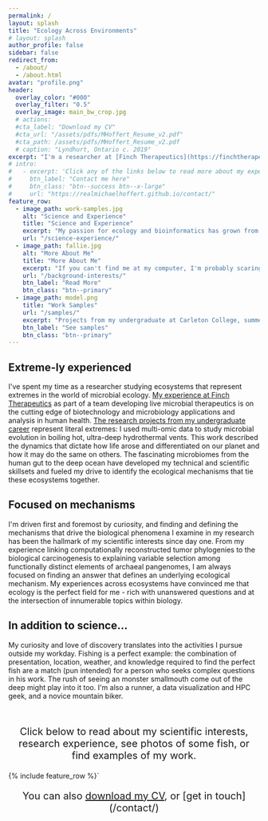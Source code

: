 ```yaml
---
permalink: /
layout: splash 
title: "Ecology Across Environments"
# layout: splash
author_profile: false
sidebar: false
redirect_from: 
  - /about/
  - /about.html
avatar: "profile.png"
header:
  overlay_color: "#000"
  overlay_filter: "0.5"
  overlay_image: main_bw_crop.jpg
  # actions:
  #cta_label: "Download my CV"
  #cta_url: "/assets/pdfs/MHoffert_Resume_v2.pdf"
  #cta_path: /assets/pdfs/MHoffert_Resume_v2.pdf
  # caption: "Lyndhurt, Ontario c. 2019"
excerpt: "I'm a researcher at [Finch Therapeutics](https://finchtherapeutics.com/) in Somerville, MA. I'm passionate about studying the ecological interactions that determine how communities and populations assemble and adapt over time."
# intro: 
#   - excerpt: 'Click any of the links below to read more about my experience and interests'
#     btn_label: "Contact me here"
#     btn_class: "btn--success btn--x-large"
#     url: "https://realmichaelhoffert.github.io/contact/"
feature_row:
  - image_path: work-samples.jpg
    alt: "Science and Experience"
    title: "Science and Experience"
    excerpt: "My passion for ecology and bioinformatics has grown from a deep curiosity about organismal evolution and co-existence, driven by research in a diverse array of scientific contexts."
    url: "/science-experience/"
  - image_path: fallie.jpg
    alt: "More About Me"
    title: "More About Me"
    excerpt: "If you can't find me at my computer, I'm probably scaring fish with sticks or falling off my bike. Find out more about my background and extracurriculars, knee pads recommended."
    url: "/background-interests/"
    btn_label: "Read More"
    btn_class: "btn--primary"
  - image_path: model.png
    title: "Work Samples"
    url: "/samples/"
    excerpt: "Projects from my undergraduate at Carleton College, summer research opportunities, and current work at Finch Therapeutics are the foundation of my skills and scientific experience."
    btn_label: "See samples"
    btn_class: "btn--primary"
---
```


## Extreme-ly experienced
I've spent my time as a researcher studying ecosystems that represent extremes in the world of microbial ecology. [My experience at Finch Therapeutics](/experience/#full-time-scientist-at-finch-therapeutics) as part of a team developing live microbial therapeutics is on the cutting edge of biotechnology and microbiology applications and analysis in human health. [The research projects from my undergraduate career](/experience/#anderson-lab) represent literal extremes: I used multi-omic data to study microbial evolution in boiling hot, ultra-deep hydrothermal vents. This work described the dynamics that dictate how life arose and differentiated on our planet and how it may do the same on others. The fascinating microbiomes from the human gut to the deep ocean have developed my technical and scientific skillsets and fueled my drive to identify the ecological mechanisms that tie these ecosystems together.

## Focused on mechanisms
I'm driven first and foremost by curiosity, and finding and defining the mechanisms that drive the biological phenomena I examine in my research has been the hallmark of my scientific interests since day one. From my experience linking computationally reconstructed tumor phylogenies to the biological carcinogenesis to explaining variable selection among functionally distinct elements of archaeal pangenomes, I am always focused on finding an answer that defines an underlying ecological mechanism. My experiences across ecosystems have convinced me that ecology is the perfect field for me - rich with unanswered questions and at the intersection of innumerable topics within biology.

## In addition to science...
My curiosity and love of discovery translates into the activities I pursue outside my workday. Fishing is a perfect example: the combination of presentation, location, weather, and knowledge required to find the perfect fish are a match (pun intended) for a person who seeks complex questions in his work. The rush of seeing an monster smallmouth come out of the deep might play into it too. I'm also a runner, a data visualization and HPC geek, and a novice mountain biker.

<br/>  
<p style="text-align:center;font-size:20px;">Click below to read about my scientific interests, research experience, see photos of some fish, or find examples of my work.</p>

{% include feature_row %}`

<p style="text-align:center;font-size:20px;">You can also <a id="resume-pdf" href="https://github.com/realmichaelhoffert/realmichaelhoffert.github.io/blob/master/assets/pdfs/MHoffert_Resume_v2.pdf" download>download my CV</a>, or <span markdown=1>[get in touch](/contact/)</span></p>